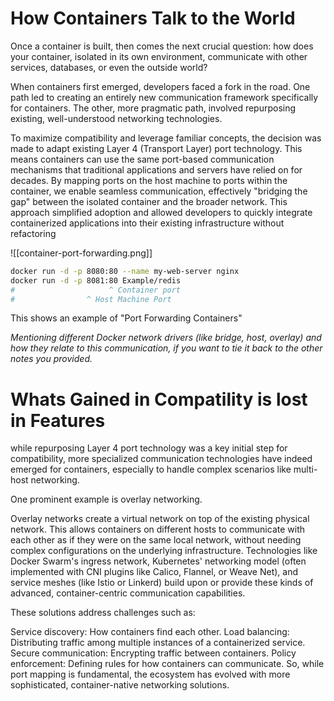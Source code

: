 # How Containers Talk to the World

Once a container is built, then comes the next crucial question: how does your container, isolated in its own environment, communicate with other services, databases, or even the outside world?

When containers first emerged, developers faced a fork in the road. One path led to creating an entirely new communication framework specifically for containers. The other, more pragmatic path, involved repurposing existing, well-understood networking technologies.

To maximize compatibility and leverage familiar concepts, the decision was made to adapt existing Layer 4 (Transport Layer) port technology. This means containers can use the same port-based communication mechanisms that traditional applications and servers have relied on for decades. By mapping ports on the host machine to ports within the container, we enable seamless communication, effectively "bridging the gap" between the isolated container and the broader network. This approach simplified adoption and allowed developers to quickly integrate containerized applications into their existing infrastructure without refactoring

![[container-port-forwarding.png]]
```bash
docker run -d -p 8080:80 --name my-web-server nginx
docker run -d -p 8081:80 Example/redis
#                     ^ Container port
#                ^ Host Machine Port
```
This shows an example of "Port Forwarding Containers"

*Mentioning different Docker network drivers (like bridge, host, overlay) and how they relate to this communication, if you want to tie it back to the other notes you provided.*


# Whats Gained in Compatility is lost in Features

while repurposing Layer 4 port technology was a key initial step for compatibility, more specialized communication technologies have indeed emerged for containers, especially to handle complex scenarios like multi-host networking.

One prominent example is overlay networking.

Overlay networks create a virtual network on top of the existing physical network. This allows containers on different hosts to communicate with each other as if they were on the same local network, without needing complex configurations on the underlying infrastructure. Technologies like Docker Swarm's ingress network, Kubernetes' networking model (often implemented with CNI plugins like Calico, Flannel, or Weave Net), and service meshes (like Istio or Linkerd) build upon or provide these kinds of advanced, container-centric communication capabilities.

These solutions address challenges such as:

Service discovery: How containers find each other.
Load balancing: Distributing traffic among multiple instances of a containerized service.
Secure communication: Encrypting traffic between containers.
Policy enforcement: Defining rules for how containers can communicate.
So, while port mapping is fundamental, the ecosystem has evolved with more sophisticated, container-native networking solutions.